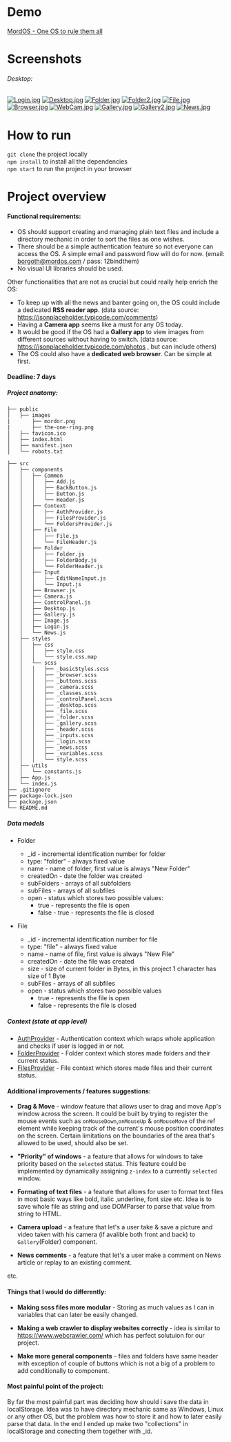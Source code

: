 # Demo 
[MordOS - One OS to rule them all](https://mord-os.netlify.app/)

# Screenshots 
###### Desktop:  
[![Login.jpg](https://i.postimg.cc/21KKwBWF/Login.jpg)](https://postimg.cc/21KKwBWF)
[![Desktop.jpg](https://i.postimg.cc/94wNNFt3/Desktop.jpg)](https://postimg.cc/94wNNFt3)
[![Folder.jpg](https://i.postimg.cc/fkc1Ny4D/Folder.jpg)](https://postimg.cc/fkc1Ny4D)
[![Folder2.jpg](https://i.postimg.cc/bsLMZ5N5/Folder2.jpg)](https://postimg.cc/bsLMZ5N5)
[![File.jpg](https://i.postimg.cc/RJLYQs1N/File.jpg)](https://postimg.cc/RJLYQs1N)
[![Browser.jpg](https://i.postimg.cc/tsTcWzs4/Browser.jpg)](https://postimg.cc/tsTcWzs4)
[![WebCam.jpg](https://i.postimg.cc/MfS4B2QC/WebCam.jpg)](https://postimg.cc/MfS4B2QC)
[![Gallery.jpg](https://i.postimg.cc/TpTFYxGm/Gallery.jpg)](https://postimg.cc/TpTFYxGm)
[![Gallery2.jpg](https://i.postimg.cc/BLDktQX5/Gallery2.jpg)](https://postimg.cc/BLDktQX5)
[![News.jpg](https://i.postimg.cc/mcP0fS45/News.jpg)](https://postimg.cc/mcP0fS45)


# How to run
`git clone` the project locally  
`npm install` to install all the dependencies  
`npm start` to run the project in your browser


# Project overview
#### Functional requirements: 
- OS should support creating and managing plain text files and include a directory mechanic in
order to sort the files as one wishes.
- There should be a simple authentication feature so not everyone can access the OS. A simple email
and password flow will do for now. (email: borgoth@mordos.com / pass: 12bindthem)
- No visual UI libraries should be used.

Other functionalities that are not as crucial but could really help enrich the OS:
- To keep up with all the news and banter going on, the OS could include a dedicated **RSS reader app**. (data source: https://jsonplaceholder.typicode.com/comments)
- Having a **Camera app** seems like a must for any OS today.
- It would be good if the OS had a **Gallery app** to view images from different sources without having to switch. (data source: https://jsonplaceholder.typicode.com/photos , but can include others)
- The OS could also have a **dedicated web browser**. Can be simple at first.

#### Deadline: 7 days

##### Project anatomy: 
```
├── public
│   ├── images
|       ├── mordor.png
|       ├── the-one-ring.png
│   ├── favicon.ico
│   ├── index.html
│   ├── manifest.json
│   └── robots.txt

├── src
│   ├── components
│   │   ├── Common
│   │   │   ├── Add.js
│   │   │   ├── BackButton.js
│   │   │   ├── Button.js
│   │   │   └── Header.js
│   │   ├── Context
│   │   │   ├── AuthProvider.js
│   │   │   ├── FilesProvider.js
│   │   │   └── FoldersProvider.js
│   │   ├── File
│   │   │   ├── File.js
│   │   │   └── FileHeader.js
│   │   ├── Folder
│   │   │   ├── Folder.js
│   │   │   ├── FolderBody.js
│   │   │   └── FolderHeader.js
│   │   ├── Input
│   │   │   ├── EditNameInput.js
│   │   │   └── Input.js
│   │   ├── Browser.js
│   │   ├── Camera.js
│   │   ├── ControlPanel.js
│   │   ├── Desktop.js
│   │   ├── Gallery.js
│   │   ├── Image.js
│   │   ├── Login.js
│   │   └── News.js
│   ├── styles
│   │   ├── css
│   │   │   ├── style.css
│   │   │   └── style.css.map
│   │   └── scss
│   │   │   ├── _basicStyles.scss
│   │   │   ├── _browser.scss
│   │   │   ├── _buttons.scss
│   │   │   ├── _camera.scss
│   │   │   ├── _classes.scss
│   │   │   ├── _controlPanel.scss
│   │   │   ├── _desktop.scss
│   │   │   ├── _file.scss
│   │   │   ├── _folder.scss
│   │   │   ├── _gallery.scss
│   │   │   ├── _header.scss
│   │   │   ├── _inputs.scss
│   │   │   ├── _login.scss
│   │   │   ├── _news.scss
│   │   │   ├── _variables.scss
│   │   │   └── style.scss
│   ├── utils
│   │   └── constants.js
│   ├── App.js
│   └── index.js
├── .gitignore
├── package-lock.json
├── package.json
└── README.md
```
##### Data models
  - Folder
     - _id - incremental identification number for folder 
     - type: "folder" - always fixed value
     - name - name of folder, first value is always "New Folder"
     - createdOn - date the folder was created
     - subFolders - arrays of all subfolders
     - subFiles - arrays of all subfiles
     - open - status which stores two possible values:
       - true - represents the file is open 
       - false - true - represents the file is closed
             
  - File 
    - _id - incremental identification number for file 
    - type: "file" - always fixed value
    - name - name of file, first value is always "New File"
    - createdOn - date the file was created
    - size - size of current folder in Bytes, in this project 1 character has size of 1 Byte
    - subFiles - arrays of all subfiles
    - open - status which stores two possible values
      - true - represents the file is open 
      - false - represents the file is closed

##### Context (state at app level)
 - [AuthProvider](https://github.com/stevan-zecevic/Mord-OS/blob/master/src/components/Context/AuthProvider.js) - Authentication context which wraps whole application and checks if user is logged in or not.  
 - [FolderProvider](https://github.com/stevan-zecevic/Mord-OS/blob/master/src/components/Context/FoldersProvider.js) - Folder context which stores made folders and their current status.
 - [FilesProvider](https://github.com/stevan-zecevic/Mord-OS/blob/master/src/components/Context/FilesProvider.js) - File context which stores made files and their current status. 
  
#### Additional improvements / features suggestions:
 - **Drag & Move** - window feature that allows user to drag and move App's window across the screen. It could be built by trying to register the mouse events such as `onMouseDown`,`onMouseUp` & `onMouseMove` of the ref element while keeping track of the current's mouse position coordinates on the screen. Certain limitations on the boundaries of the area that's allowed to be used, should also be set.  
   
 - **"Priority" of windows** - a feature that allows for windows to take priority based on the `selected` status. This feature could be implemented by dynamically assigning `z-index` to a currently `selected` window.

 - **Formating of text files** - a feature that allows for user to format text files in most basic ways like bold, italic ,underline, font size etc. Idea is to save whole file as string and use DOMParser to parse that value from string to HTML.
  
 - **Camera upload** - a feature that let's a user take & save a picture and video taken with his camera (if avalible both front and back) to `Gallery`(Folder) component.

 - **News comments** - a feature that let's a user make a comment on News article or replay to an existing comment.

 etc.
  
#### Things that I would do differently: 
    
  - **Making scss files more modular** - Storing as much values as I can in variables that can later be easily changed.

  - **Making a web crawler to display websites correctly** -  idea is similar to https://www.webcrawler.com/ which has perfect solutuion for our project. 
  
  - **Make more general components** - files and folders have same header with exception of couple of buttons which is not a big of a problem to add conditionally to component.

#### Most painful point of the project:

By far the most painful part was deciding how should i save the data in localStorage. Idea was to have directory mechanic same as Windows, Linux or any other OS, but the problem was how to store it and how to later easily parse that data. In the end I ended up make two "collections" in localStorage and conecting them together with _id. 
